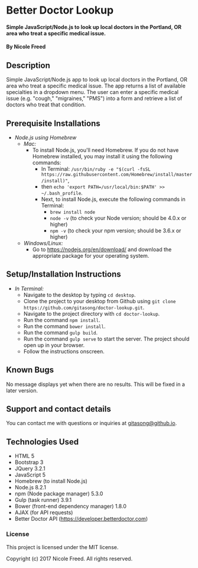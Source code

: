 # Better Doctor Lookup

#### Simple JavaScript/Node.js to look up local doctors in the Portland, OR area who treat a specific medical issue.

#### By Nicole Freed

## Description

Simple JavaScript/Node.js app to look up local doctors in the Portland, OR area who treat a specific medical issue. The app returns a list of available specialties in a dropdown menu. The user can enter a specific medical issue (e.g. "cough," "migraines," "PMS") into a form and retrieve a list of doctors who treat that condition.

## Prerequisite Installations

* *Node.js using Homebrew*
  * *Mac:*
    * To install Node.js, you'll need Homebrew. If you do not have Homebrew installed, you may install it using the following commands:
      * In Terminal: `/usr/bin/ruby -e "$(curl -fsSL https://raw.githubusercontent.com/Homebrew/install/master/install)"`,
      * then `echo 'export PATH=/usr/local/bin:$PATH' >> ~/.bash_profile`.
      * Next, to install Node.js, execute the following commands in Terminal:
        * `brew install node`
        * `node -v` (to check your Node version; should be 4.0.x or higher)
        * `npm -v` (to check your npm version; should be 3.6.x or higher)
  * *Windows/Linux:*
    * Go to https://nodejs.org/en/download/ and download the appropriate package for your operating system.

## Setup/Installation Instructions

* *In Terminal:*
  * Navigate to the desktop by typing `cd desktop`.
  * Clone the project to your desktop from Github using `git clone https://github.com/gitasong/doctor-lookup.git`.
  * Navigate to the project directory with `cd doctor-lookup`.
  * Run the command `npm install`.
  * Run the command `bower install`.
  * Run the command `gulp build`.
  * Run the command `gulp serve` to start the server. The project should open up in your browser.
  * Follow the instructions onscreen.

## Known Bugs

No message displays yet when there are no results. This will be fixed in a later version.

## Support and contact details

You can contact me with questions or inquiries at gitasong@github.io.

## Technologies Used

* HTML 5
* Bootstrap 3
* JQuery 3.2.1
* JavaScript 5
* Homebrew (to install Node.js)
* Node.js 8.2.1
* npm (Node package manager) 5.3.0
* Gulp (task runner) 3.9.1
* Bower (front-end dependency manager) 1.8.0
* AJAX (for API requests)
* Better Doctor API (https://developer.betterdoctor.com)

### License

This project is licensed under the MIT license.

Copyright (c) 2017 Nicole Freed. All rights reserved.
